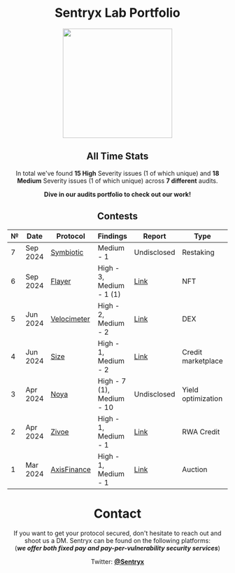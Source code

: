 <center>

# Sentryx Lab Portfolio

<img src="https://pbs.twimg.com/profile_banners/1775568945090646016/1712167433/1500x500" height="250">

## All Time Stats

In total we've found **15 High** Severity issues (1 of which unique) and **18 Medium** Severity issues (1 of which unique) across **7 different** audits.

**Dive in our audits portfolio to check out our work!**

## Contests

| № | Date | Protocol |  Findings | Report | Type | Platform | Details |
|--------|----------|------|-------------|-----------|------|------|------|
|7|Sep 2024|[Symbiotic](https://cantina.xyz/competitions/8bab566e-a6d4-4c1b-9f28-71a94bfd1da2)|Medium - 1|Undisclosed|Restaking|Cantina|-|
|6|Sep 2024|[Flayer](https://audits.sherlock.xyz/contests/468)|High - 3, Medium - 1 (1)|[Link](/contests/Flayer-10-24.md)|NFT|Sherlock|-|
|5|Jun 2024|[Velocimeter](https://audits.sherlock.xyz/contests/442)|High - 2, Medium - 2|[Link](/contests/Velocimeter-06-24.md)|DEX|Sherlock|-|
|4|Jun 2024|[Size](https://code4rena.com/audits/2024-06-size)|High - 1, Medium - 2|[Link](/contests/Size-06-24.md)|Credit marketplace|Code4rena|-|
|3|Apr 2024|[Noya](https://code4rena.com/audits/2024-04-noya)|High - 7 (1), Medium - 10|Undisclosed|Yield optimization|Code4rena| 4th place|
|2|Apr 2024|[Zivoe](https://audits.sherlock.xyz/contests/280)|High - 1, Medium - 1| [Link](/contests/Zivoe-04-24.md)|RWA Credit|Sherlock|-|
|1|Mar 2024|[AxisFinance](https://audits.sherlock.xyz/contests/206)|High - 1, Medium - 1| [Link](/contests/AxisFinance-03-24.md)|Auction|Sherlock|-|

# Contact

If you want to get your protocol secured, don't hesitate to reach out and shoot us a DM. Sentryx can be found on the
following platforms:\
(***we offer both fixed pay and pay-per-vulnerability security services***)

Twitter: [**@Sentryx**](https://x.com/sentryxsec)

</center>
